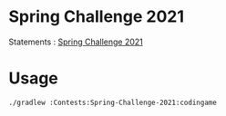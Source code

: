 # Spring Challenge 2021

Statements : [Spring Challenge 2021](https://www.codingame.com/ide/challenge/spring-challenge-2021)

# Usage 

```bash
./gradlew :Contests:Spring-Challenge-2021:codingame
```